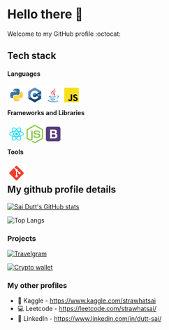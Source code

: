 # Hello there 👋

Welcome to my GitHub profile :octocat:

## Tech stack

#### Languages
<img src="./assets/tech-stack/python.svg" align="left" alt="git" height='42px'/> 
<img src="./assets/tech-stack/c++.svg" align="left" alt="git" height='42px'/> 
<img src="./assets/tech-stack/java.svg" align="left" alt="git" height='42px'/> 
<img src="./assets/tech-stack/javascript.svg" align="left" alt="git" height='42px'/>  

<br />
<br />

#### Frameworks and Libraries
<img src="./assets/tech-stack/react.svg" align="left" alt="git" height='42px'/> 
<img src="./assets/tech-stack/nodejs.svg" align="left" alt="git" height='42px'/> 
<img src="./assets/tech-stack/bootstrap.svg" align="left" alt="git" height='42px'/> 

<br />
<br />

#### Tools
<img src="./assets/tech-stack/git-scm.svg" align="left" alt="git" height='42px'/> 

<br/>

## My github profile details
[![Sai Dutt's GitHub stats](https://github-readme-stats.vercel.app/api?username=detective-sokka&theme=codeSTACKr)](https://github.com/detective-sokka/github-readme-stats)

![Top Langs](https://github-readme-stats.vercel.app/api/top-langs/?username=detective-sokka&layout=compact)

### Projects

[![Travelgram](https://github-readme-stats.vercel.app/api/pin/?username=detective-sokka&repo=Travelgram)](https://github.com/detective-sokka/Travelgram.git)

[![Crypto wallet](https://github-readme-stats.vercel.app/api/pin/?username=detective-sokka&repo=CryptoWallet)](https://github.com/detective-sokka/CryptoWallet.git)

### My other profiles

- :notebook: Kaggle - https://www.kaggle.com/strawhatsai
- :computer: Leetcode - https://leetcode.com/strawhatsai/
- :briefcase: LinkedIn - https://www.linkedin.com/in/dutt-sai/
